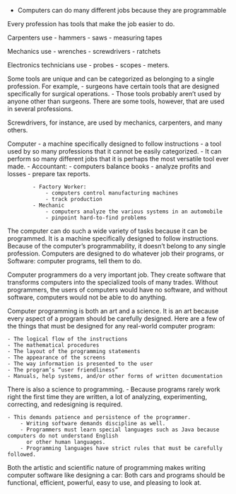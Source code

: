 - Computers can do many different jobs because they are programmable

Every profession has tools that make the job easier to do.
 
Carpenters use 
	- hammers
	- saws
	- measuring tapes

Mechanics use 
	- wrenches
	- screwdrivers
	- ratchets

Electronics technicians use 
	- probes 
	- scopes 
	- meters. 

Some tools are unique and can be categorized as belonging to a single profession. 
	For example, 
		- surgeons have certain tools that are designed specifically for surgical operations. 
			- Those tools probably aren’t used by anyone other than surgeons. There are some tools,
			  however, that are used in several professions. 

Screwdrivers, for instance, are used by mechanics, carpenters, and many others.

Computer
	- a machine specifically designed to follow instructions
	- a tool used by so many professions that it cannot be easily categorized. 
		- It can perform so many different jobs that it is perhaps the most versatile tool ever made. 
			- Accountant:
				- computers balance books
				- analyze profits and losses
				- prepare tax reports.

			- Factory Worker:
				- computers control manufacturing machines
				- track production
			- Mechanic
				- computers analyze the various systems in an automobile
				- pinpoint hard-to-find problems

The computer can do such a wide variety of tasks because it can be programmed. It is a machine specifically designed to follow instructions. Because of the computer’s programmability, it doesn’t belong to any single profession. Computers are designed to do whatever job their programs, or Software: computer programs, tell them to do.

Computer programmers do a very important job. They create software that transforms computers into the specialized tools of many trades. Without programmers, the users of computers would have no software, and without software, computers would not be able to do anything.

Computer programming is both an art and a science. 
It is an art because every aspect of a program should be carefully designed. Here are a few of the things that must be designed for any real-world computer program:

	- The logical flow of the instructions
	- The mathematical procedures
	- The layout of the programming statements
	- The appearance of the screens
	- The way information is presented to the user
	- The program’s “user friendliness”
	- Manuals, help systems, and/or other forms of written documentation

There is also a science to programming. 
	- Because programs rarely work right the first time they are written, a lot of analyzing, experimenting, 
	  correcting, and redesigning is required. 

	- This demands patience and persistence of the programmer. 
		- Writing software demands discipline as well. 
		- Programmers must learn special languages such as Java because computers do not understand English 
		  or other human languages. 
		- Programming languages have strict rules that must be carefully followed.

Both the artistic and scientific nature of programming makes writing computer software like designing a car: Both cars and programs should be functional, efficient, powerful, easy to use, and pleasing to look at.
